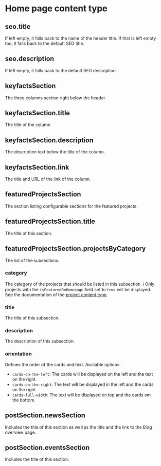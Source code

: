 # Home page content type

## seo.title

If left empty, it falls back to the name of the header title. If that is left empty too, it falls back to the default SEO title.

## seo.description

If left empty, it falls back to the default SEO description.

## keyfactsSection

The three columns section right below the header.

## keyfactsSection.title

The title of the column.

## keyfactsSection.description

The description text below the title of the column.

## keyfactsSection.link

The title and URL of the link of the column.

## featuredProjectsSection

The section listing configurable sections for the featured projects.

## featuredProjectsSection.title

The title of this section.

## featuredProjectsSection.projectsByCategory

The list of the subsections.

### category

The category of the projects that should be listed in this subsection. :information_source: Only projects with the `isFeaturedOnHomepage` field set to `true` will be displayed. See the documentation of the [project content type](project.md).

### title

The title of this subsection.

### description

The description of this subsection.

### orientation

Defines the order of the cards and text. Available options:

- `cards-on-the-left`: The cards will be displayed on the left and the text on the right.
- `cards-on-the-right`: The text will be displayed in the left and the cards on the right.
- `cards-full-width`: The text will be displayed on top and the cards om the bottom.

## postSection.newsSection

Includes the title of this section as well as the title and the link to the Blog overview page.

## postSection.eventsSection

Includes the title of this section.
